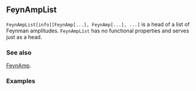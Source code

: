 ## FeynAmpList

`FeynAmpList[info][FeynAmp[...], FeynAmp[...], ...]` is a head of a list of Feynman amplitudes. `FeynAmpList` has no functional properties and serves just as a head.

### See also

[FeynAmp](FeynAmp).

### Examples